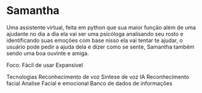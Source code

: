 # Samantha
Uma assistente virtual, feita em python que sua maior função além de uma ajudante no dia a dia ela vai ser uma psicóloga analisando seu rosto e identificando suas emoções com base nisso ela vai tentar te ajudar, o usuário pode pedir a ajuda dela e dizer como se sente, Samantha também sendo uma boa ouvinte e amiga.

Foco: 
   Fácil de usar
   Expansivel

Tecnologias
     Reconhecimento de voz
     Sintese de voz
     IA
     Reconhecimento facial
     Analise Facial e emocional
     Banco de dados de informações
